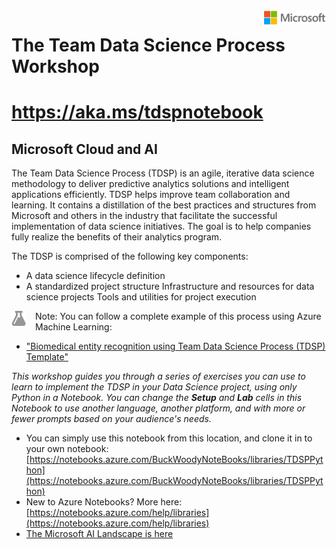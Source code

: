 <img style="float: right;" src="./assets/solutions-microsoft-logo-small.png">

# The Team Data Science Process Workshop

# https://aka.ms/tdspnotebook

## Microsoft Cloud and AI

The Team Data Science Process (TDSP) is an agile, iterative data science methodology to deliver predictive analytics solutions and intelligent applications efficiently. TDSP helps improve team collaboration and learning. It contains a distillation of the best practices and structures from Microsoft and others in the industry that facilitate the successful implementation of data science initiatives. The goal is to help companies fully realize the benefits of their analytics program.

The TDSP is comprised of the following key components:

 - A data science lifecycle definition
 - A standardized project structure
    Infrastructure and resources for data science projects
    Tools and utilities for project execution
    
<p><img style="float: left; margin: 0px 15px 15px 0px;" src="./assets/aml-logo.png">Note: You can follow a complete example of this process using Azure Machine Learning:</p>

  - ["Biomedical entity recognition using Team Data Science Process (TDSP) Template"](https://docs.microsoft.com/en-us/azure/machine-learning/preview/scenario-tdsp-biomedical-recognition?toc=%2Fen-us%2Fazure%2Fmachine-learning%2Fteam-data-science-process%2Ftoc.json&bc=%2Fen-us%2Fazure%2Fbread%2Ftoc.json)</p>

*This workshop guides you through a series of exercises you can use to learn to implement the TDSP in your Data Science project, using only Python in a Notebook. You can change the **Setup** and **Lab** cells in this Notebook to use another language, another platform, and with more or fewer prompts based on your audience's needs.*


  - You can simply use this notebook from this location, and clone it in to your own notebook: [https://notebooks.azure.com/BuckWoodyNoteBooks/libraries/TDSPPython](https://notebooks.azure.com/BuckWoodyNoteBooks/libraries/TDSPPython)
  - New to Azure Notebooks? More here: [https://notebooks.azure.com/help/libraries](https://notebooks.azure.com/help/libraries)
  - [The Microsoft AI Landscape is here](https://blogs.msdn.microsoft.com/buckwoody/2018/03/27/introduction-to-the-microsoft-ai-platform/)